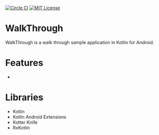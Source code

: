 [![Circle CI](https://circleci.com/gh/tommykw/WalkThrough.svg?style=shield)](https://circleci.com/gh/tommykw/WalkThrough)
[![MIT License](https://img.shields.io/github/license/tommykw/WalkThrough.svg)](https://github.com/tommykw/WalkThrough/blob/master/LICENSE)

# WalkThrough
WalkThrough is a walk through sample application in Kotlin for Android.

# Features
- 

# Libraries
- Kotlin
- Kotlin Android Extensions
- Kotter Knife
- RxKotlin
